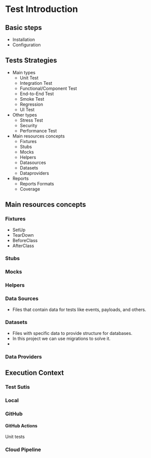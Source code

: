 # Test Introduction

## Basic steps
- Installation
- Configuration

## Tests Strategies
- Main types
  - Unit Test
  - Integration Test
  - Functional/Component Test
  - End-to-End Test
  - Smoke Test
  - Regression
  - UI Test
- Other types
  - Stress Test
  - Security
  - Performance Test
- Main resources concepts
  - Fixtures
  - Stubs
  - Mocks
  - Helpers
  - Datasources
  - Datasets
  - Dataproviders
- Reports
  - Reports Formats
  - Coverage

## Main resources concepts

### Fixtures
- SetUp
- TearDown
- BeforeClass
- AfterClass

### Stubs

### Mocks

### Helpers

### Data Sources
 - Files that contain data for tests like events, payloads, and others.

### Datasets
- Files with specific data to provide structure for databases.
- In this project we can use migrations to solve it.
- 
### Data Providers



## Execution Context

### Test Sutis

### Local

### GitHub

#### GitHub Actions
Unit tests

### Cloud Pipeline

